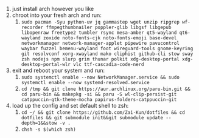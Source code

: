 1. just install arch however you like
2. chroot into your fresh arch and run:
    1. `sudo pacman -Syu python-uv jq gammastep wget unzip ripgrep wf-recorder ffmpegthumbnailer poppler-glib libgsf libgepub libopenraw freetype2 tumbler rsync mesa-amber qt5-wayland qt6-wayland zoxide noto-fonts-cjk noto-fonts-emoji base-devel networkmanager network-manager-applet pipewire pavucontrol waybar fuzzel bemenu-wayland foot wireguard-tools gnome-keyring git resolvconf xorg-xwayland mako cliphist github-cli stow sway zsh nodejs npm slurp grim thunar polkit xdg-desktop-portal xdg-desktop-portal-wlr vlc ttf-cascadia-code-nerd`
3. exit and reboot your system and run:
    1. `sudo systemctl enable --now NetworkManager.service && sudo systemctl enable --now systemd-resolved.service`
    2. `cd /tmp && git clone https://aur.archlinux.org/paru-bin.git && cd paru-bin && makepkg -si && paru -S wl-clip-persist-git catppuccin-gtk-theme-mocha papirus-folders-catppuccin-git`
4. load up the config and set default shell to zsh:
    1. `cd ~/ && git clone https://github.com/Zai-Kun/dotfiles && cd dotfiles && git submodule init&&git submodule update --depth=1&&stow -v .` 
    2. `chsh -s $(which zsh)`
